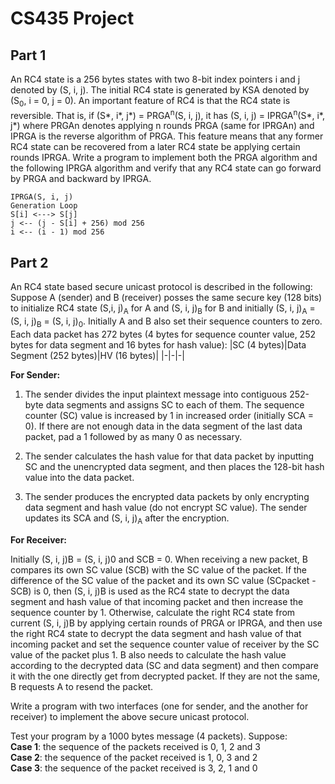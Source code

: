 # CS435 Project

## Part 1
An RC4 state is a 256 bytes states with two 8-bit index pointers i and j denoted by (S, i, j). The initial RC4 state is generated by KSA denoted by (S<sub>0</sub>, i = 0, j = 0). An important feature of RC4 is that the RC4 state is reversible. That is, if (S*, i*, j*) = PRGA<sup>n</sup>(S, i, j), it has (S, i, j) = IPRGA<sup>n</sup>(S*, i*, j*) where PRGAn denotes applying n rounds PRGA (same for IPRGAn) and IPRGA is the reverse algorithm of PRGA. This feature means that any former RC4 state can be recovered from a later RC4 state be applying certain rounds IPRGA. Write a program to implement both the PRGA algorithm and the following IPRGA algorithm and verify that any RC4 state can go forward by PRGA and backward by IPRGA.
~~~~
IPRGA(S, i, j)
Generation Loop
S[i] <---> S[j]
j <-- (j - S[i] + 256) mod 256
i <-- (i - 1) mod 256
~~~~
## Part 2
An RC4 state based secure unicast protocol is described in the following: Suppose A (sender) and B (receiver) posses the same secure key (128 bits) to initialize RC4 state (S,i, j)<sub>A</sub> for A and (S, i, j)<sub>B</sub> for B and initially (S, i, j)<sub>A</sub> = (S, i, j)<sub>B</sub> = (S, i, j)<sub>0</sub>. Initially A and B also set their sequence counters to zero. Each data packet has 272 bytes (4 bytes for sequence counter value, 252 bytes for data segment and 16 bytes for hash value):
|SC (4 bytes)|Data Segment (252 bytes)|HV (16 bytes)|
|-|-|-|

**For Sender:**

1. The sender divides the input plaintext message into contiguous 252-byte data
segments and assigns SC to each of them. The sequence counter (SC) value is
increased by 1 in increased order (initially SCA = 0). If there are not enough data in the data segment of the last data packet, pad a 1 followed by as many 0 as necessary.

2. The sender calculates the hash value for that data packet by inputting SC and the unencrypted data segment, and then places the 128-bit hash value into the data
packet.

3. The sender produces the encrypted data packets by only encrypting data segment and hash value (do not encrypt SC value). The sender updates its SCA and (S, i, j)<sub>A</sub> after
the encryption.

**For Receiver:**

Initially (S, i, j)B = (S, i, j)0 and SCB = 0. When receiving a new packet, B compares its own SC value (SCB) with the SC value of the packet. If the difference of the SC value of the packet and its own SC value (SCpacket - SCB) is 0, then (S, i, j)B is used as the RC4 state to decrypt the data segment and hash value of that incoming packet and then increase the sequence counter by 1. Otherwise, calculate the right RC4 state from current (S, i, j)B by applying certain rounds of PRGA or IPRGA, and then use the right RC4 state to decrypt the data segment and hash value of that incoming packet and set the sequence counter value of receiver by the SC value of the packet plus 1. B also needs to calculate the hash value according to the decrypted data (SC and data segment) and then compare it with the one directly get from decrypted packet. If they are not the same, B requests A to resend the packet.

Write a program with two interfaces (one for sender, and the another for receiver) to implement the above secure unicast protocol.

Test your program by a 1000 bytes message (4 packets). Suppose:  
**Case 1**: the sequence of the packets received is 0, 1, 2 and 3  
**Case 2**: the sequence of the packet received is 1, 0, 3 and 2  
**Case 3**: the sequence of the packet received is 3, 2, 1 and 0
